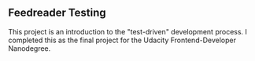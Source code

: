 ## Feedreader Testing

This project is an introduction to the "test-driven" development process. I completed this as the final project for the Udacity Frontend-Developer Nanodegree.